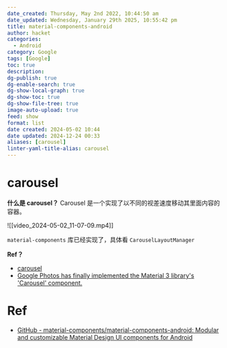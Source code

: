 ```yaml
---
date_created: Thursday, May 2nd 2022, 10:44:50 am
date_updated: Wednesday, January 29th 2025, 10:55:42 pm
title: material-components-android
author: hacket
categories:
  - Android
category: Google
tags: [Google]
toc: true
description: 
dg-publish: true
dg-enable-search: true
dg-show-local-graph: true
dg-show-toc: true
dg-show-file-tree: true
image-auto-upload: true
feed: show
format: list
date created: 2024-05-02 10:44
date updated: 2024-12-24 00:33
aliases: [carousel]
linter-yaml-title-alias: carousel
---
```


# carousel

**什么是 carousel？**
Carousel 是一个实现了以不同的视差速度移动其里面内容的容器。

![[video_2024-05-02_11-07-09.mp4]]

`material-components` 库已经实现了，具体看 `CarouselLayoutManager`

**Ref？**

- [carousel](https://github.com/material-components/material-components-android/blob/master/docs/components/Carousel.md)
- [Google Photos has finally implemented the Material 3 library's 'Carousel' component.](https://t.me/google_nws/4030)

# Ref

- [GitHub - material-components/material-components-android: Modular and customizable Material Design UI components for Android](https://github.com/material-components/material-components-android)
